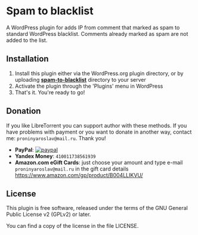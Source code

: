 # Spam to blacklist

A WordPress plugin for adds IP from comment that marked as spam to standard WordPress blacklist. Comments already marked as spam are not added to the list.

Installation
------------

1. Install this plugin either via the WordPress.org plugin directory, or by uploading [**spam-to-blacklist**](spam-to-blacklist) directory to your server
2. Activate the plugin through the 'Plugins' menu in WordPress
3. That's it. You're ready to go!

Donation
--------

If you like LibreTorrent you can support author with these methods. If you have problems with payment or you want to donate in another way, contact me: `proninyaroslav@mail.ru`. Thank you!

 - **PayPal**: [![paypal](https://www.paypalobjects.com/en_US/i/btn/btn_donateCC_LG.gif)](https://www.paypal.com/cgi-bin/webscr?cmd=_s-xclick&hosted_button_id=7J7TLAV8KSRZQ)
 - **Yandex Money**: `410011738561939`
 - **Amazon.com eGift Cards**: just choose your amount and type e-mail `proninyaroslav@mail.ru`
in the gift card details https://www.amazon.com/gp/product/B004LLIKVU/

License
-------

This plugin is free software, released under the terms of the GNU General Public License v2 (GPLv2) or later.

You can find a copy of the license in the file LICENSE.
